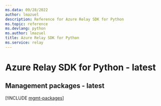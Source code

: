 ```yaml
---
ms.data: 09/28/2022
author: lmazuel
description: Reference for Azure Relay SDK for Python
ms.topic: reference
ms.devlang: python
ms.author: lmazuel
title: Azure Relay SDK for Python
ms.service: relay
---
```

# Azure Relay SDK for Python - latest

## Management packages - latest
[!INCLUDE [mgmt-packages](relay-mgmt-index.md)]